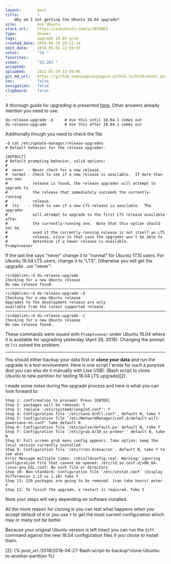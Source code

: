 ```yaml
---
layout:       post
title:        >
    Why am I not getting the Ubuntu 18.04 upgrade?
site:         Ask Ubuntu
stack_url:    https://askubuntu.com/q/1029863
type:         Answer
tags:         upgrade 18.04 grub
created_date: 2018-04-29 20:51:34
edit_date:    2018-05-03 22:59:55
votes:        "24 "
favorites:    
views:        "53,203 "
accepted:     
uploaded:     2022-01-29 13:56:05
git_md_url:   https://github.com/pippim/pippim.github.io/blob/main/_posts/2018/2018-04-29-Why-am-I-not-getting-the-Ubuntu-18.04-upgrade^.md
toc:          false
navigation:   false
clipboard:    false
---
```


A thorough guide for upgrading is presented [here][1]. Other answers already mention you need to use:

``` 
do-release-upgrade -d     # Use this until 18.04.1 comes out
do-release-upgrade        # Use this after 18.04.1 comes out
```

Additionally though you need to check the file:

``` 
~$ cat /etc/update-manager/release-upgrades
# Default behavior for the release upgrader.

[DEFAULT]
# Default prompting behavior, valid options:
#
#  never  - Never check for a new release.
#  normal - Check to see if a new release is available.  If more than one new
#           release is found, the release upgrader will attempt to upgrade to
#           the release that immediately succeeds the currently-running
#           release.
#  lts    - Check to see if a new LTS release is available.  The upgrader
#           will attempt to upgrade to the first LTS release available after
#           the currently-running one.  Note that this option should not be
#           used if the currently-running release is not itself an LTS
#           release, since in that case the upgrader won't be able to
#           determine if a newer release is available.
Prompt=never
```

If the last line says "never" change it to "normal" for Ubuntu 17.10 users. For Ubuntu 16.04 LTS users, change it to "LTS". Otherwise you will get the upgrade...um "never":

``` 
rick@alien:~$ do-release-upgrade
Checking for a new Ubuntu release
No new release found.
───────────────────────────────────────────────────────────────────────────────────────────
rick@alien:~$ do-release-upgrade -d
Checking for a new Ubuntu release
Upgrades to the development release are only 
available from the latest supported release.
───────────────────────────────────────────────────────────────────────────────────────────
rick@alien:~$ do-release-upgrade -c
Checking for a new Ubuntu release
No new release found.
```

These commands were issued with `Prompt=never` under Ubuntu 16.04 where it is available for upgrading yesterday (April 28, 2018). Changing the prompt to `lts` solved the problem.

----------

You should either backup your data first or **clone your data** and run the upgrade in a test environment. Here is one script I wrote for such a purpose (but you can also do it manually with Live USB): [Bash script to clone Ubuntu to new partition for testing 18.04 LTS upgrade][2]

I made some notes during the upgrade process and here is what you can look forward to:

``` 
Step 1: confirmation to proceed: Press [ENTER]
Step 2: packages will be removed: Y
Step 3: replace '/etc/systemd/longind.conf': Y
Step 4: Configuration file '/etc/sane.d/dll.conf', default N, take Y
Step 5: Configuration file '/etc/NetworkManager/conf.d/default-wifi-powersave-on.conf' Take default N
Step 6: Configuration file '/etc/pulse/default.pa' default N, take Y
Step 7: Configuration file '/etc/grub.d/30_os-prober'' default N, take N
Step 8: Full screen grub menu config appears. Take option: keep the local version currently installed
Step 9: Configuration file '/etc/cron.d/anacron', default N, take Y to see what
Error Message multiple times: /sbin/ldconfig.real: Warning: ignoring configuration file that cannot be opened: /etc/ld.so.conf.d/x86_64-linux-gnu_EGL.conf: No such file or directory
Step 10: Non-standard: Configuration file '/etc/vnstat.conf' (display differences 1.13 vs 1.18) take Y
Step 11: 220 packages are going to be removed. (can take hours) enter Y
Step 12: To finish the upgrade, a restart is required. Take Y
```

Note your steps will vary depending on software installed.

All the more reason for cloning is you can test what happens when you accept default of `N` or you use `Y` to get the most current configuration which may or many not be better.

Because your original Ubuntu version is left intact you can run the `diff` command against the new 18.04 configuration files if you chose to install them.

  [1]: https://help.ubuntu.com/community/Upgrades
  [2]: {% post_url /2018/2018-04-27-Bash-script-to-backup^clone-Ubuntu-to-another-partition %}
